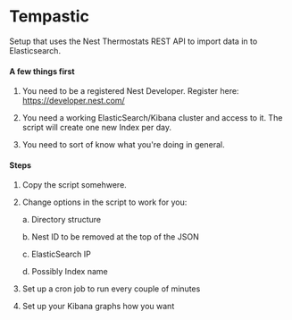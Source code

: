 # Tempastic
Setup that uses the Nest Thermostats REST API to import data in to Elasticsearch.

#### A few things first
1. You need to be a registered Nest Developer. Register here: https://developer.nest.com/ 

2. You need a working ElasticSearch/Kibana cluster and access to it. The script will create one new Index per day. 

3. You need to sort of know what you're doing in general. 

#### Steps

1. Copy the script somehwere.

2. Change options in the script to work for you:

    a. Directory structure
    
    b. Nest ID to be removed at the top of the JSON
    
    c. ElasticSearch IP
    
    d. Possibly Index name
    
3. Set up a cron job to run every couple of minutes

4. Set up your Kibana graphs how you want 


